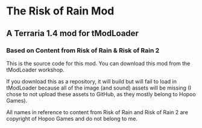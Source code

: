 # The Risk of Rain Mod
## A Terraria 1.4 mod for tModLoader
### Based on Content from Risk of Rain & Risk of Rain 2

This is the source code for this mod. You can download this mod from the tModLoader workshop.

If you download this as a repository, it will build but will fail to load in tModLoader because all of the image (and sound) assets will be missing (I chose to not upload these assets to GitHub, as they mostly belong to Hopoo Games).

All names in reference to content from Risk of Rain and Risk of Rain 2 are copyright of Hopoo Games and do not belong to me.